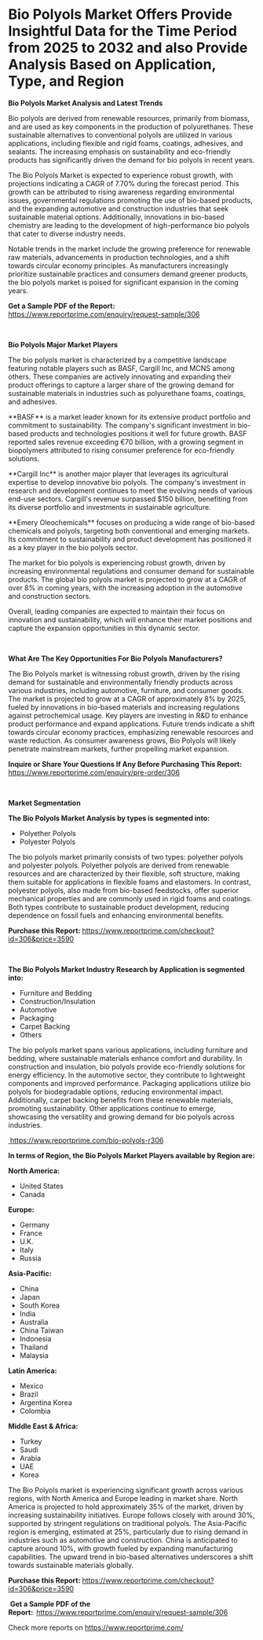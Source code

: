 <p><h1>Bio Polyols Market Offers Provide Insightful Data for the Time Period from 2025 to 2032 and also Provide Analysis Based on Application, Type, and Region</h1></p><p><strong>Bio Polyols Market Analysis and Latest Trends</strong></p>
<p><p>Bio polyols are derived from renewable resources, primarily from biomass, and are used as key components in the production of polyurethanes. These sustainable alternatives to conventional polyols are utilized in various applications, including flexible and rigid foams, coatings, adhesives, and sealants. The increasing emphasis on sustainability and eco-friendly products has significantly driven the demand for bio polyols in recent years.</p><p>The Bio Polyols Market is expected to experience robust growth, with projections indicating a CAGR of 7.70% during the forecast period. This growth can be attributed to rising awareness regarding environmental issues, governmental regulations promoting the use of bio-based products, and the expanding automotive and construction industries that seek sustainable material options. Additionally, innovations in bio-based chemistry are leading to the development of high-performance bio polyols that cater to diverse industry needs. </p><p>Notable trends in the market include the growing preference for renewable raw materials, advancements in production technologies, and a shift towards circular economy principles. As manufacturers increasingly prioritize sustainable practices and consumers demand greener products, the bio polyols market is poised for significant expansion in the coming years.</p></p>
<p><strong>Get a Sample PDF of the Report:&nbsp;</strong> <a href="https://www.reportprime.com/enquiry/request-sample/306?utm_campaign=2788&utm_medium=2&utm_source=Github&utm_content=ia&utm_term=18032025&utm_id=bio-polyols">https://www.reportprime.com/enquiry/request-sample/306</a></p>
<p>&nbsp;</p>
<p><strong>Bio Polyols Major Market Players</strong></p>
<p><p>The bio polyols market is characterized by a competitive landscape featuring notable players such as BASF, Cargill Inc, and MCNS among others. These companies are actively innovating and expanding their product offerings to capture a larger share of the growing demand for sustainable materials in industries such as polyurethane foams, coatings, and adhesives.</p><p>**BASF** is a market leader known for its extensive product portfolio and commitment to sustainability. The company's significant investment in bio-based products and technologies positions it well for future growth. BASF reported sales revenue exceeding €70 billion, with a growing segment in biopolymers attributed to rising consumer preference for eco-friendly solutions.</p><p>**Cargill Inc** is another major player that leverages its agricultural expertise to develop innovative bio polyols. The company's investment in research and development continues to meet the evolving needs of various end-use sectors. Cargill's revenue surpassed $150 billion, benefiting from its diverse portfolio and investments in sustainable agriculture.</p><p>**Emery Oleochemicals** focuses on producing a wide range of bio-based chemicals and polyols, targeting both conventional and emerging markets. Its commitment to sustainability and product development has positioned it as a key player in the bio polyols sector.</p><p>The market for bio polyols is experiencing robust growth, driven by increasing environmental regulations and consumer demand for sustainable products. The global bio polyols market is projected to grow at a CAGR of over 8% in coming years, with the increasing adoption in the automotive and construction sectors.</p><p>Overall, leading companies are expected to maintain their focus on innovation and sustainability, which will enhance their market positions and capture the expansion opportunities in this dynamic sector.</p></p>
<p>&nbsp;</p>
<p><strong>What Are The Key Opportunities For Bio Polyols Manufacturers?</strong></p>
<p><p>The Bio Polyols market is witnessing robust growth, driven by the rising demand for sustainable and environmentally friendly products across various industries, including automotive, furniture, and consumer goods. The market is projected to grow at a CAGR of approximately 8% by 2025, fueled by innovations in bio-based materials and increasing regulations against petrochemical usage. Key players are investing in R&D to enhance product performance and expand applications. Future trends indicate a shift towards circular economy practices, emphasizing renewable resources and waste reduction. As consumer awareness grows, Bio Polyols will likely penetrate mainstream markets, further propelling market expansion.</p></p>
<p><strong>Inquire or Share Your Questions If Any Before Purchasing This Report:</strong> <a href="https://www.reportprime.com/enquiry/pre-order/306?utm_campaign=2788&utm_medium=2&utm_source=Github&utm_content=ia&utm_term=18032025&utm_id=bio-polyols">https://www.reportprime.com/enquiry/pre-order/306</a></p>
<p>&nbsp;</p>
<p><strong>Market Segmentation</strong></p>
<p><strong>The Bio Polyols Market Analysis by types is segmented into:</strong></p>
<p><ul><li>Polyether Polyols</li><li>Polyester Polyols</li></ul></p>
<p><p>The bio polyols market primarily consists of two types: polyether polyols and polyester polyols. Polyether polyols are derived from renewable resources and are characterized by their flexible, soft structure, making them suitable for applications in flexible foams and elastomers. In contrast, polyester polyols, also made from bio-based feedstocks, offer superior mechanical properties and are commonly used in rigid foams and coatings. Both types contribute to sustainable product development, reducing dependence on fossil fuels and enhancing environmental benefits.</p></p>
<p><strong>Purchase this Report:&nbsp;</strong><a href="https://www.reportprime.com/checkout?id=306&price=3590&utm_campaign=2788&utm_medium=2&utm_source=Github&utm_content=ia&utm_term=18032025&utm_id=bio-polyols">https://www.reportprime.com/checkout?id=306&price=3590</a></p>
<p>&nbsp;</p>
<p><strong>The Bio Polyols Market Industry Research by Application is segmented into:</strong></p>
<p><ul><li>Furniture and Bedding</li><li>Construction/Insulation</li><li>Automotive</li><li>Packaging</li><li>Carpet Backing</li><li>Others</li></ul></p>
<p><p>The bio polyols market spans various applications, including furniture and bedding, where sustainable materials enhance comfort and durability. In construction and insulation, bio polyols provide eco-friendly solutions for energy efficiency. In the automotive sector, they contribute to lightweight components and improved performance. Packaging applications utilize bio polyols for biodegradable options, reducing environmental impact. Additionally, carpet backing benefits from these renewable materials, promoting sustainability. Other applications continue to emerge, showcasing the versatility and growing demand for bio polyols across industries.</p></p>
<p><a href="https://www.reportprime.com/bio-polyols-r306?utm_campaign=2788&utm_medium=2&utm_source=Github&utm_content=ia&utm_term=18032025&utm_id=bio-polyols">&nbsp;https://www.reportprime.com/bio-polyols-r306</a></p>
<p><strong>In terms of Region, the Bio Polyols Market Players available by Region are:</strong></p>
<p>
    <p> <strong> North America: </strong>
        <ul>
            <li>United States</li>
            <li>Canada</li>
        </ul>
        </p> 
    <p> <strong> Europe: </strong>
        <ul>
            <li>Germany</li>
            <li>France</li>
            <li>U.K.</li>
            <li>Italy</li>
            <li>Russia</li>
        </ul>
        </p> 
    <p> <strong> Asia-Pacific: </strong>
        <ul>
            <li>China</li>
            <li>Japan</li>
            <li>South Korea</li>
            <li>India</li>
            <li>Australia</li>
            <li>China Taiwan</li>
            <li>Indonesia</li>
            <li>Thailand</li>
            <li>Malaysia</li>
        </ul>
        </p> 
    <p> <strong> Latin America: </strong>
        <ul>
            <li>Mexico</li>
            <li>Brazil</li>
            <li>Argentina Korea</li>
            <li>Colombia</li>
        </ul>
        </p> 
    <p> <strong> Middle East & Africa: </strong>
        <ul>
            <li>Turkey</li>
            <li>Saudi</li>
            <li>Arabia</li>
            <li>UAE</li>
            <li>Korea</li>
        </ul>
    </p>
    </p>
<p><p>The Bio Polyols market is experiencing significant growth across various regions, with North America and Europe leading in market share. North America is projected to hold approximately 35% of the market, driven by increasing sustainability initiatives. Europe follows closely with around 30%, supported by stringent regulations on traditional polyols. The Asia-Pacific region is emerging, estimated at 25%, particularly due to rising demand in industries such as automotive and construction. China is anticipated to capture around 10%, with growth fueled by expanding manufacturing capabilities. The upward trend in bio-based alternatives underscores a shift towards sustainable materials globally.</p></p>
<p><strong>Purchase this Report: </strong><a href="https://www.reportprime.com/checkout?id=306&price=3590&utm_campaign=2788&utm_medium=2&utm_source=Github&utm_content=ia&utm_term=18032025&utm_id=bio-polyols">https://www.reportprime.com/checkout?id=306&price=3590</a></p>
<p>&nbsp;<strong>Get a Sample PDF of the Report:&nbsp;&nbsp;</strong><a href="https://www.reportprime.com/enquiry/request-sample/306?utm_campaign=2788&utm_medium=2&utm_source=Github&utm_content=ia&utm_term=18032025&utm_id=bio-polyols">https://www.reportprime.com/enquiry/request-sample/306</a></p>
<p><strong></strong></p>
<p>Check more reports on <a href="https://www.reportprime.com/?utm_campaign=2788&utm_medium=2&utm_source=Github&utm_content=ia&utm_term=18032025&utm_id=bio-polyols">https://www.reportprime.com/</a></p>